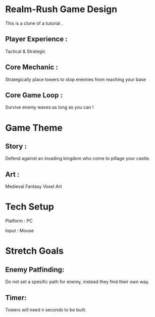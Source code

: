 # Realm-Rush Game Design

This is a clone of a tutorial .

## Player Experience :

Tactical & Strategic

## Core Mechanic :

Strategically place towers to stop enemies from reaching your base

## Core Game Loop :

 Survive enemy waves as long as you can !

# Game Theme

 ## Story :
 Defend against an invading kingdom who come to pillage your castle.

 ## Art :
 Medieval Fantasy
 Voxel Art

# Tech Setup

Platform : PC

Input : Mouse


# Stretch Goals

## Enemy Patfinding:
Do not set a spesific path for enemy, instead they find their own way.

## Timer:
Towers will need n seconds to be built.

